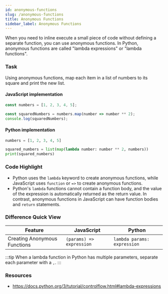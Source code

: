```yaml
---
id: anonymous-functions
slug: /anonymous-functions
title: Anonymous Functions
sidebar_label: Anonymous Functions
---
```


When you need to inline execute a small piece of code without defining a separate function, you can use anonymous functions. In Python, anonymous functions are called "lambda expressions" or "lambda functions".

### Task

Using anonymous functions, map each item in a list of numbers to its square and print the new list.

#### JavaScript implementation

```javascript
const numbers = [1, 2, 3, 4, 5];

const squaredNumbers = numbers.map(number => number ** 2);
console.log(squaredNumbers);
```

#### Python implementation

```python
numbers = [1, 2, 3, 4, 5]

squared_numbers = list(map(lambda number: number ** 2, numbers))
print(squared_numbers)
```

### Code Highlight
- Python uses the `lambda` keyword to create anonymous functions, while JavaScript uses `function` or `=>` to create anonymous functions.
- Python's `lambda` functions cannot contain a function body, and the value of the expression is automatically returned as the return value. In contrast, anonymous functions in JavaScript can have function bodies and `return` statements.

### Difference Quick View

| Feature    | JavaScript                       | Python       |
|---------|---------------------------------|--------------|
| Creating Anonymous Functions    | `(params) => expression`      | `lambda params: expression` |

:::tip
When a lambda function in Python has multiple parameters, separate each parameter with a `,`.
:::

### Resources

- https://docs.python.org/3/tutorial/controlflow.html#lambda-expressions
